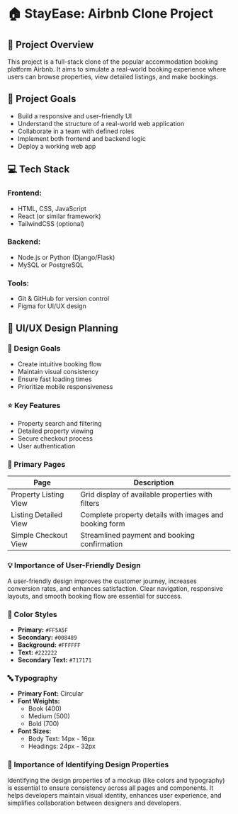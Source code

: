 # 🏠 StayEase: Airbnb Clone Project

## 🧠 Project Overview

This project is a full-stack clone of the popular accommodation booking platform Airbnb. It aims to simulate a real-world booking experience where users can browse properties, view detailed listings, and make bookings.

## 🎯 Project Goals

- Build a responsive and user-friendly UI
- Understand the structure of a real-world web application
- Collaborate in a team with defined roles
- Implement both frontend and backend logic
- Deploy a working web app

## 💻 Tech Stack

### Frontend:

- HTML, CSS, JavaScript
- React (or similar framework)
- TailwindCSS (optional)

### Backend:

- Node.js or Python (Django/Flask)
- MySQL or PostgreSQL

### Tools:

- Git & GitHub for version control
- Figma for UI/UX design

## 🎨 UI/UX Design Planning

### 🧭 Design Goals

- Create intuitive booking flow
- Maintain visual consistency
- Ensure fast loading times
- Prioritize mobile responsiveness

### ⭐ Key Features

- Property search and filtering
- Detailed property viewing
- Secure checkout process
- User authentication

### 🧱 Primary Pages

| Page                  | Description                                            |
| --------------------- | ------------------------------------------------------ |
| Property Listing View | Grid display of available properties with filters      |
| Listing Detailed View | Complete property details with images and booking form |
| Simple Checkout View  | Streamlined payment and booking confirmation           |

### 💡 Importance of User-Friendly Design

A user-friendly design improves the customer journey, increases conversion rates, and enhances satisfaction. Clear navigation, responsive layouts, and smooth booking flow are essential for success.

### 🎨 Color Styles

- **Primary:** `#FF5A5F`
- **Secondary:** `#008489`
- **Background:** `#FFFFFF`
- **Text:** `#222222`
- **Secondary Text:** `#717171`

### 🔤 Typography

- **Primary Font:** Circular
- **Font Weights:**
  - Book (400)
  - Medium (500)
  - Bold (700)
- **Font Sizes:**
  - Body Text: 14px - 16px
  - Headings: 24px - 32px

### 🧠 Importance of Identifying Design Properties

Identifying the design properties of a mockup (like colors and typography) is essential to ensure consistency across all pages and components. It helps developers maintain visual identity, enhances user experience, and simplifies collaboration between designers and developers.
